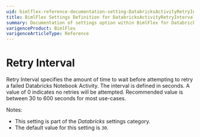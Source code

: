 ```yaml
---
uid: bimlflex-reference-documentation-setting-DatabricksActivityRetryInterval
title: BimlFlex Settings Definition for DatabricksActivityRetryInterval
summary: Documentation of settings option within BimlFlex for DatabricksActivityRetryInterval
varigenceProduct: BimlFlex
varigenceArticleType: Reference
---
```


# Retry Interval

Retry Interval specifies the amount of time to wait before attempting to retry a failed Databricks Notebook Activity. The interval is defined in seconds. A value of 0 indicates no retries will be attempted. Recommended value is between 30 to 600 seconds for most use-cases.

Notes:

* This setting is part of the *Databricks* settings category.
* The default value for this setting is `30`.
